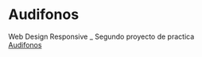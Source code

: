 # Audifonos
Web Design Responsive _ Segundo proyecto de practica  
[Audifonos](https://nimble-chaja-f46f9c.netlify.app)
